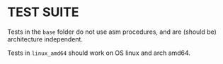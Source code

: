 # TEST SUITE

Tests in the `base` folder do not use asm procedures,
and are (should be) architecture independent.

Tests in `linux_amd64` should work on OS linux and arch amd64.

